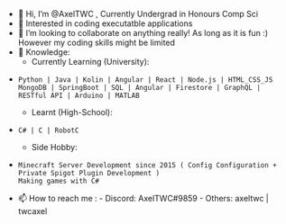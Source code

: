 - 👋 Hi, I’m @AxelTWC , Currently Undergrad in Honours Comp Sci
- 👀 Interested in coding executatble applications
- 💞️ I’m looking to collaborate on anything really! As long as it is fun :) However my coding skills might be limited 
- 🌱 Knowledge: 
  - Currently Learning (University):
-     Python | Java | Kolin | Angular | React | Node.js | HTML_CSS_JS 
      MongoDB | SpringBoot | SQL | Angular | Firestore | GraphQL | RESTful API | Arduino | MATLAB
  - Learnt (High-School):
-     C# | C | RobotC 
  - Side Hobby:
-     Minecraft Server Development since 2015 ( Config Configuration + Private Spigot Plugin Development )
      Making games with C# 
- 📫 How to reach me :
      - Discord: AxelTWC#9859
      - Others: axeltwc | twcaxel 
<!---
AxelTWC/AxelTWC is a ✨ special ✨ repository because its `README.md` (this file) appears on your GitHub profile.
You can click the Preview link to take a look at your changes.
--->

